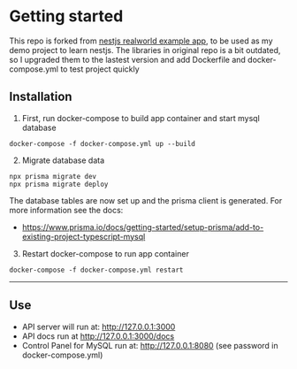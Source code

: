 # Getting started
This repo is forked from [nestjs realworld example app](https://github.com/lujakob/nestjs-realworld-example-app.git), to be used as my demo project to learn nestjs. The libraries in original repo is a bit outdated, so I upgraded them to the lastest version and add Dockerfile and docker-compose.yml to test project quickly

## Installation
1. First, run docker-compose to build app container and start mysql database 
```
docker-compose -f docker-compose.yml up --build
```

2. Migrate database data 
```
npx prisma migrate dev 
npx prisma migrate deploy
```
The database tables are now set up and the prisma client is generated. For more information see the docs:
- https://www.prisma.io/docs/getting-started/setup-prisma/add-to-existing-project-typescript-mysql

3. Restart docker-compose to run app container 
```
docker-compose -f docker-compose.yml restart
```

----------
## Use  
- API server will run at: http://127.0.0.1:3000
- API docs run at http://127.0.0.1:3000/docs  
- Control Panel for MySQL run at: http://127.0.0.1:8080 (see password in docker-compose.yml)

